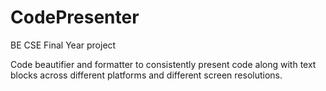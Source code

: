 # CodePresenter
BE CSE Final Year project

Code beautifier and formatter to consistently present code along with text blocks across different platforms and different screen resolutions.
